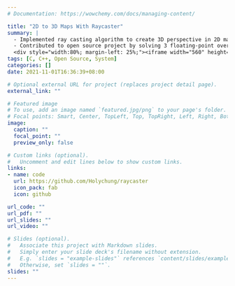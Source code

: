 ```yaml
---
# Documentation: https://wowchemy.com/docs/managing-content/

title: "2D to 3D Maps With Raycaster"
summary: |
  - Implemented ray casting algorithm to create 3D perspective in 2D map with C++ and SDL Library.
  - Contributed to open source project by solving 3 floating-point overflow issues.
  <div style="width:80%; margin-left: 25%;"><iframe width="560" height="315" src="https://www.youtube.com/embed/qfeCGetFX5o?autoplay=1&playlist=qfeCGetFX5o&loop=1&controls=0&mute=1" title="YouTube video player" frameborder="0" allow="accelerometer; autoplay; clipboard-write; encrypted-media; gyroscope; picture-in-picture" allowfullscreen></iframe></div>
tags: [C, C++, Open Source, System]
categories: []
date: 2021-11-01T16:36:39+08:00

# Optional external URL for project (replaces project detail page).
external_link: ""

# Featured image
# To use, add an image named `featured.jpg/png` to your page's folder.
# Focal points: Smart, Center, TopLeft, Top, TopRight, Left, Right, BottomLeft, Bottom, BottomRight.
image:
  caption: ""
  focal_point: ""
  preview_only: false

# Custom links (optional).
#   Uncomment and edit lines below to show custom links.
links:
- name: code
  url: https://github.com/Holychung/raycaster
  icon_pack: fab
  icon: github

url_code: ""
url_pdf: ""
url_slides: ""
url_video: ""

# Slides (optional).
#   Associate this project with Markdown slides.
#   Simply enter your slide deck's filename without extension.
#   E.g. `slides = "example-slides"` references `content/slides/example-slides.md`.
#   Otherwise, set `slides = ""`.
slides: ""
---
```

